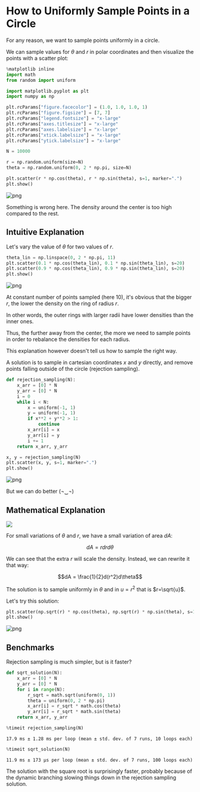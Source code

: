 # How to Uniformly Sample Points in a Circle

For any reason, we want to sample points uniformly in a circle.

We can sample values for $\theta$ and $r$ in polar coordinates and then visualize the points with a scatter plot:


```python
%matplotlib inline
import math
from random import uniform

import matplotlib.pyplot as plt
import numpy as np
```


```python
plt.rcParams["figure.facecolor"] = (1.0, 1.0, 1.0, 1)
plt.rcParams["figure.figsize"] = [7, 7]
plt.rcParams["legend.fontsize"] = "x-large"
plt.rcParams["axes.titlesize"] = "x-large"
plt.rcParams["axes.labelsize"] = "x-large"
plt.rcParams["xtick.labelsize"] = "x-large"
plt.rcParams["ytick.labelsize"] = "x-large"
```


```python
N = 10000
```


```python
r = np.random.uniform(size=N)
theta = np.random.uniform(0, 2 * np.pi, size=N)
```


```python
plt.scatter(r * np.cos(theta), r * np.sin(theta), s=1, marker=".")
plt.show()
```


    
![png](README_files/README_6_0.png)
    


Something is wrong here. The density around the center is too high compared to the rest.

## Intuitive Explanation

Let's vary the value of $\theta$ for two values of $r$.


```python
theta_lin = np.linspace(0, 2 * np.pi, 11)
plt.scatter(0.1 * np.cos(theta_lin), 0.1 * np.sin(theta_lin), s=20)
plt.scatter(0.9 * np.cos(theta_lin), 0.9 * np.sin(theta_lin), s=20)
plt.show()
```


    
![png](README_files/README_10_0.png)
    


At constant number of points sampled (here $10$), it's obvious that the bigger $r$, the lower the density on the ring of radius $r$.

In other words, the outer rings with larger radii have lower densities than the inner ones.

Thus, the further away from the center, the more we need to sample points in order to rebalance the densities for each radius.

This explanation however doesn't tell us how to sample the right way.

A solution is to sample in cartesian coordinates $x$ and $y$ directly, and remove points falling outside of the circle (rejection sampling).


```python
def rejection_sampling(N):
    x_arr = [0] * N
    y_arr = [0] * N
    i = 0
    while i < N:
        x = uniform(-1, 1)
        y = uniform(-1, 1)
        if x**2 + y**2 > 1:
            continue
        x_arr[i] = x
        y_arr[i] = y
        i += 1
    return x_arr, y_arr
```


```python
x, y = rejection_sampling(N)
plt.scatter(x, y, s=1, marker=".")
plt.show()
```


    
![png](README_files/README_14_0.png)
    


But we can do better (¬‿¬)

## Mathematical Explanation

![](area.png)

For small variations of $\theta$ and $r$, we have a small variation of area $dA$:

$$dA = rdrd\theta$$

We can see that the extra $r$ will scale the density. Instead, we can rewrite it that way:

$$dA = \frac{1}{2}d(r^2)d\theta$$

The solution is to sample uniformly in $\theta$ and in $u = r^2$ that is $r=\sqrt{u}$.

Let's try this solution:


```python
plt.scatter(np.sqrt(r) * np.cos(theta), np.sqrt(r) * np.sin(theta), s=1, marker=".")
plt.show()
```


    
![png](README_files/README_20_0.png)
    


## Benchmarks

Rejection sampling is much simpler, but is it faster?


```python
def sqrt_solution(N):
    x_arr = [0] * N
    y_arr = [0] * N
    for i in range(N):
        r_sqrt = math.sqrt(uniform(0, 1))
        theta = uniform(0, 2 * np.pi)
        x_arr[i] = r_sqrt * math.cos(theta)
        y_arr[i] = r_sqrt * math.sin(theta)
    return x_arr, y_arr
```


```python
%timeit rejection_sampling(N)
```

    17.9 ms ± 1.28 ms per loop (mean ± std. dev. of 7 runs, 10 loops each)
    


```python
%timeit sqrt_solution(N)
```

    11.9 ms ± 173 µs per loop (mean ± std. dev. of 7 runs, 100 loops each)
    

The solution with the square root is surprisingly faster, probably because of the dynamic branching slowing things down in the rejection sampling solution.

